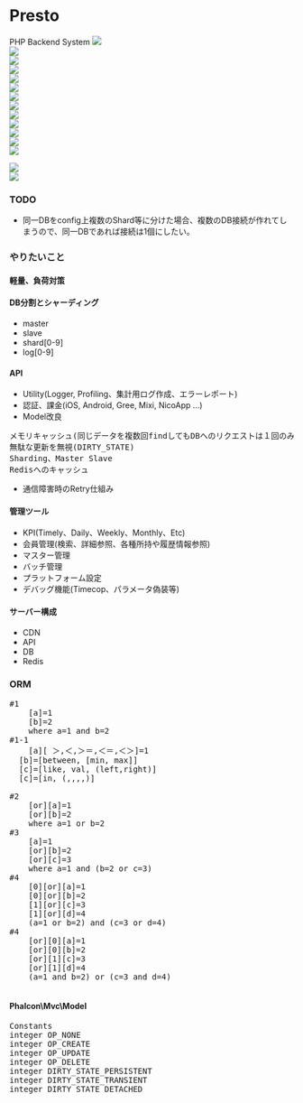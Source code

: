 # Presto
PHP Backend System
<img src="http://i.imgur.com/wDbFiR7.png"><br>
<img src="http://i.imgur.com/ZtxikUE.png"><br>
<img src="http://i.imgur.com/gNOG3xY.png"><br>
<img src="http://i.imgur.com/LTC1Wl3.png"><br>
<img src="http://i.imgur.com/6DFRz5A.png"><br>
<img src="http://i.imgur.com/tLvX7BO.png"><br>
<img src="http://i.imgur.com/M7mx1pQ.png"><br>
<img src="http://i.imgur.com/6HQOLMz.png"><br>
<img src="http://i.imgur.com/N7bsneZ.png"><br>
<img src="http://i.imgur.com/djo6tDc.png"><br>
<img src="http://i.imgur.com/UdYHXf4.png"><br>
<img src="http://i.imgur.com/1pk9ctc.png"><br>
<img src="http://i.imgur.com/PJkkSol.png"><br>



<img src="http://i.imgur.com/wOGk40G.png"><br>
<img src="http://i.imgur.com/Oiu8Txe.png"><br>
### TODO
- 同一DBをconfig上複数のShard等に分けた場合、複数のDB接続が作れてしまうので、同一DBであれば接続は1個にしたい。

### やりたいこと
#### 軽量、負荷対策

#### DB分割とシャーディング
- master
- slave
- shard[0-9]
- log[0-9]

#### API
- Utility(Logger, Profiling、集計用ログ作成、エラーレポート)
- 認証、課金(iOS, Android, Gree, Mixi, NicoApp ...)
- Model改良
<pre>
メモリキャッシュ(同じデータを複数回findしてもDBへのリクエストは１回のみ送るようにする)
無駄な更新を無視(DIRTY_STATE)
Sharding、Master Slave
Redisへのキャッシュ
</pre>
- 通信障害時のRetry仕組み


#### 管理ツール
- KPI(Timely、Daily、Weekly、Monthly、Etc)
- 会員管理(検索、詳細参照、各種所持や履歴情報参照)
- マスター管理
- バッチ管理
- プラットフォーム設定
- デバッグ機能(Timecop、パラメータ偽装等)

#### サーバー構成
- CDN
- API
- DB
- Redis









### ORM
<pre>
#1	
	[a]=1
	[b]=2
	where a=1 and b=2
#1-1	
	[a][ ＞,＜,＞＝,＜＝,＜＞]=1
  [b]=[between, [min, max]]
  [c]=[like, val, (left,right)]
  [c]=[in, (,,,,)]
	
#2	
	[or][a]=1
	[or][b]=2
	where a=1 or b=2
#3	
	[a]=1
	[or][b]=2
	[or][c]=3
	where a=1 and (b=2 or c=3)
#4	
	[0][or][a]=1
	[0][or][b]=2
	[1][or][c]=3
	[1][or][d]=4
	(a=1 or b=2) and (c=3 or d=4)
#4	
	[or][0][a]=1
	[or][0][b]=2
	[or][1][c]=3
	[or][1][d]=4
	(a=1 and b=2) or (c=3 and d=4)
 </pre>






#### Phalcon\Mvc\Model
<pre>
Constants
integer OP_NONE
integer OP_CREATE
integer OP_UPDATE
integer OP_DELETE
integer DIRTY_STATE_PERSISTENT
integer DIRTY_STATE_TRANSIENT
integer DIRTY_STATE_DETACHED
</pre>
